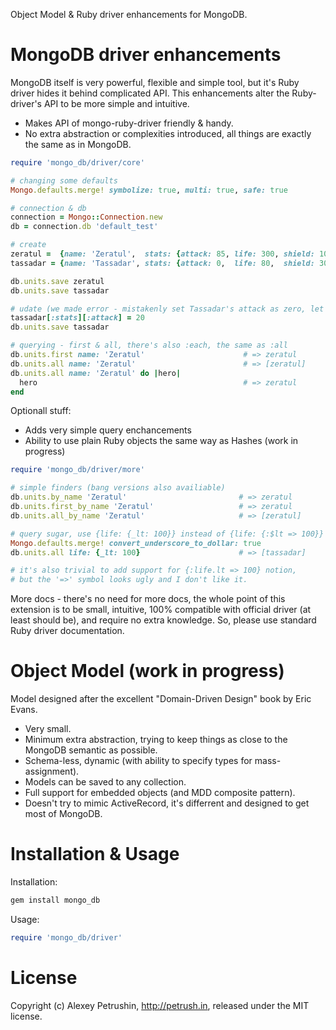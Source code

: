 Object Model & Ruby driver enhancements for MongoDB.

# MongoDB driver enhancements

MongoDB itself is very powerful, flexible and simple tool, but it's Ruby driver hides it behind complicated API. 
This enhancements alter the Ruby-driver's API to be more simple and intuitive.

- Makes API of mongo-ruby-driver friendly & handy.
- No extra abstraction or complexities introduced, all things are exactly the same as in MongoDB.

``` ruby
require 'mongo_db/driver/core'

# changing some defaults
Mongo.defaults.merge! symbolize: true, multi: true, safe: true

# connection & db
connection = Mongo::Connection.new
db = connection.db 'default_test'

# create
zeratul =  {name: 'Zeratul',  stats: {attack: 85, life: 300, shield: 100}}
tassadar = {name: 'Tassadar', stats: {attack: 0,  life: 80,  shield: 300}}

db.units.save zeratul
db.units.save tassadar

# udate (we made error - mistakenly set Tassadar's attack as zero, let's fix it)
tassadar[:stats][:attack] = 20
db.units.save tassadar

# querying - first & all, there's also :each, the same as :all
db.units.first name: 'Zeratul'                      # => zeratul
db.units.all name: 'Zeratul'                        # => [zeratul]
db.units.all name: 'Zeratul' do |hero|
  hero                                              # => zeratul
end
```

Optionall stuff:

- Adds very simple query enchancements
- Ability to use plain Ruby objects the same way as Hashes (work in progress)

``` ruby
require 'mongo_db/driver/more'

# simple finders (bang versions also availiable)
db.units.by_name 'Zeratul'                         # => zeratul
db.units.first_by_name 'Zeratul'                   # => zeratul
db.units.all_by_name 'Zeratul'                     # => [zeratul]

# query sugar, use {life: {_lt: 100}} instead of {life: {:$lt => 100}}
Mongo.defaults.merge! convert_underscore_to_dollar: true    
db.units.all life: {_lt: 100}                      # => [tassadar]

# it's also trivial to add support for {:life.lt => 100} notion, 
# but the '=>' symbol looks ugly and I don't like it.
```

More docs - there's no need for more docs, the whole point of this extension is to be small, intuitive, 100% compatible with official driver (at least should be), and require no extra knowledge.
So, please use standard Ruby driver documentation.

# Object Model (work in progress)

Model designed after the excellent "Domain-Driven Design" book by Eric Evans.

- Very small.
- Minimum extra abstraction, trying to keep things as close to the MongoDB semantic as possible.
- Schema-less, dynamic (with ability to specify types for mass-assignment).
- Models can be saved to any collection.
- Full support for embedded objects (and MDD composite pattern).
- Doesn't try to mimic ActiveRecord, it's differrent and designed to get most of MongoDB.

# Installation & Usage

Installation:

``` bash
gem install mongo_db
```

Usage:

``` ruby
require 'mongo_db/driver'
```

# License

Copyright (c) Alexey Petrushin, http://petrush.in, released under the MIT license.

[mongo_mapper_ext]: https://github.com/alexeypetrushin/mongo_mapper_ext
[mongoid_misc]: https://github.com/alexeypetrushin/mongoid_misc